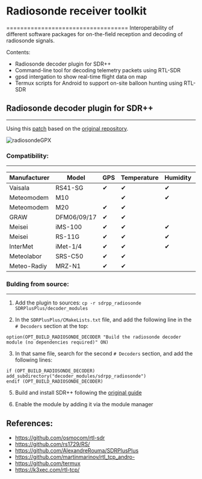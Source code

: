 # Radiosonde receiver toolkit
===================================
Interoperability of different software packages for on-the-field reception and decoding of radiosonde signals.

Contents:
- Radiosonde decoder plugin for SDR++
- Command-line tool for decoding telemetry packets using RTL-SDR
- gpsd intergation to show real-time flight data on map
- Termux scripts for Android to support on-site balloon hunting using RTL-SDR

## Radiosonde decoder plugin for SDR++
---------------

Using this [patch](https://github.com/fred-corp/sdrpp_radiosonde) based on the [original repository](https://github.com/dbdexter-dev/sdrpp_radiosonde).

![radiosondeGPX](https://user-images.githubusercontent.com/17110004/144872708-2a578c62-5493-4845-9098-9328c4e914bf.png)

### Compatibility:
--------------

| Manufacturer | Model       | GPS                | Temperature        | Humidity           | XDATA              |
|--------------|-------------|--------------------|--------------------|--------------------|--------------------|
| Vaisala      | RS41-SG     |          ✔         |          ✔         |          ✔         |          ✔         |
| Meteomodem   | M10         |                    |          ✔         |          ✔         |                    |
| Meteomodem   | M20         |          ✔         |          ✔         |                    |                    |
| GRAW         | DFM06/09/17 |          ✔         |          ✔         |                    |                    |
| Meisei       | iMS-100     |          ✔         |          ✔         |          ✔         |                    |
| Meisei       | RS-11G      |          ✔         |          ✔         |          ✔         |                    |
| InterMet     | iMet-1/4    |          ✔         |          ✔         |          ✔         |          ✔         |
| Meteolabor   | SRS-C50     |          ✔         |          ✔         |                    |                    |
| Meteo-Radiy  | MRZ-N1      |          ✔         |          ✔         |                    |                    |

### Bulding from source:
--------------
1. Add the plugin to sources:
```cp -r sdrpp_radiosonde SDRPlusPlus/decoder_modules```

2. In the `SDRPlusPlus/CMakeLists.txt` file, and add the following line in the
   `# Decoders` section at the top:
```
option(OPT_BUILD_RADIOSONDE_DECODER "Build the radiosonde decoder module (no dependencies required)" ON)
```
3. In that same file, search for the second `# Decoders` section, and add the
   following lines:
```
if (OPT_BUILD_RADIOSONDE_DECODER)
add_subdirectory("decoder_modules/sdrpp_radiosonde")
endif (OPT_BUILD_RADIOSONDE_DECODER)
```
5. Build and install SDR++ following the [original guide](SDRPlusPlus/readme.md)

6. Enable the module by adding it via the module manager


## References:
- https://github.com/osmocom/rtl-sdr
- https://github.com/rs1729/RS/
- https://github.com/AlexandreRouma/SDRPlusPlus
- https://github.com/martinmarinov/rtl_tcp_andro-
- https://github.com/termux
- https://k3xec.com/rtl-tcp/
